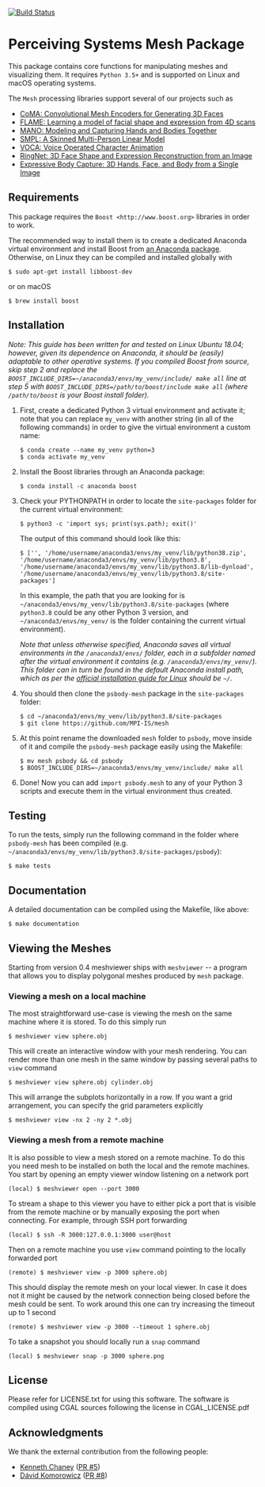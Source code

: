 [![Build Status](
    https://raw.githubusercontent.com/MPI-IS-BambooAgent/sw_badges/master/badges/plans/ps-body-mesh/tag.svg?sanitize=true)](
        https://atlas.is.localnet/bamboo/browse/PS-FMP/latest)

Perceiving Systems Mesh Package
===============================

This package contains core functions for manipulating meshes and
visualizing them.  It requires ``Python 3.5+`` and is supported on
Linux and macOS operating systems.

The ``Mesh`` processing libraries support several of our projects such as
* [CoMA: Convolutional Mesh Encoders for Generating 3D Faces](http://coma.is.tue.mpg.de/)
* [FLAME: Learning a model of facial shape and expression from 4D scans](http://flame.is.tue.mpg.de/)
* [MANO: Modeling and Capturing Hands and Bodies Together](http://mano.is.tue.mpg.de/)
* [SMPL: A Skinned Multi-Person Linear Model](http://smpl.is.tue.mpg.de/)
* [VOCA: Voice Operated Character Animation](https://github.com/TimoBolkart/voca)
* [RingNet: 3D Face Shape and Expression Reconstruction from an Image](https://github.com/soubhiksanyal/RingNet)
* [Expressive Body Capture: 3D Hands, Face, and Body from a Single Image](https://smpl-x.is.tue.mpg.de/)

Requirements
------------

This package requires the `Boost <http://www.boost.org>` libraries in order to work.

The recommended way to install them is to create a dedicated Anaconda virtual environment and install Boost from [an Anaconda package](https://anaconda.org/anaconda/boost). Otherwise, on Linux they can be compiled and installed globally with

```
$ sudo apt-get install libboost-dev
```

or on macOS

```
$ brew install boost
```


Installation
------------

*Note: This guide has been written for and tested on Linux Ubuntu 18.04; however, given its dependence on Anaconda, it should be (easily) adaptable to other operative systems. If you compiled Boost from source, skip step 2 and replace the ``BOOST_INCLUDE_DIRS=~/anaconda3/envs/my_venv/include/ make all`` line at step 5 with ``BOOST_INCLUDE_DIRS=/path/to/boost/include make all`` (where ``/path/to/boost`` is your Boost install folder).*

1. First, create a dedicated Python 3 virtual environment and activate it; note that  you can replace ``my_venv`` with another string (in all of the following commands) in order to give the virtual environment a custom name:
    
    ```
    $ conda create --name my_venv python=3
    $ conda activate my_venv
    ```

2. Install the Boost libraries through an Anaconda package:
    
    ```
    $ conda install -c anaconda boost
    ```

3. Check your PYTHONPATH in order to locate the ``site-packages`` folder for the current virtual environment:

    ```
    $ python3 -c 'import sys; print(sys.path); exit()'
    ```
   
   The output of this command should look like this:
   ```
   $ ['', '/home/username/anaconda3/envs/my_venv/lib/python38.zip', '/home/username/anaconda3/envs/my_venv/lib/python3.8', '/home/username/anaconda3/envs/my_venv/lib/python3.8/lib-dynload', '/home/username/anaconda3/envs/my_venv/lib/python3.8/site-packages']
    ```
   
    In this example, the path that you are looking for is ``~/anaconda3/envs/my_venv/lib/python3.8/site-packages`` (where ``python3.8`` could be any other Python 3 version, and ``~/anaconda3/envs/my_venv/`` is the folder containing the current virtual environment).
    
    *Note that unless otherwise specified, Anaconda saves all virtual environments in the ``/anaconda3/envs/`` folder, each in a subfolder named after the virtual environment it contains (e.g. ``/anaconda3/envs/my_venv/``). This folder can in turn be found in the default Anaconda install path, which as per the [official installation guide for Linux](https://docs.anaconda.com/anaconda/install/linux/#) should be ``~/``.*

4. You should then clone the ``psbody-mesh`` package in the ``site-packages`` folder:
    
    ```
    $ cd ~/anaconda3/envs/my_venv/lib/python3.8/site-packages
    $ git clone https://github.com/MPI-IS/mesh
    ```

5. At this point rename the downloaded ``mesh`` folder to ``psbody``, move inside of it and compile the ``psbody-mesh`` package easily using the Makefile:
    
    ```
    $ mv mesh psbody && cd psbody
    $ BOOST_INCLUDE_DIRS=~/anaconda3/envs/my_venv/include/ make all
    ```

9. Done! Now you can add ``import psbody.mesh`` to any of your Python 3 scripts and execute them in the virtual environment thus created.

Testing
-------

To run the tests, simply run the following command in the folder where ``psbody-mesh`` has been compiled (e.g. ``~/anaconda3/envs/my_venv/lib/python3.8/site-packages/psbody``):

```
$ make tests
```

Documentation
-------------

A detailed documentation can be compiled using the Makefile, like above:

```
$ make documentation
```

Viewing the Meshes
------------------

Starting from version 0.4 meshviewer ships with `meshviewer` -- a
program that allows you to display polygonal meshes produced by `mesh`
package.

### Viewing a mesh on a local machine

The most straightforward use-case is viewing the mesh on the same
machine where it is stored.  To do this simply run

```
$ meshviewer view sphere.obj
```

This will create an interactive window with your mesh rendering.  You
can render more than one mesh in the same window by passing several
paths to `view` command

```
$ meshviewer view sphere.obj cylinder.obj
```

This will arrange the subplots horizontally in a row.  If you want a
grid arrangement, you can specify the grid parameters explicitly

```
$ meshviewer view -nx 2 -ny 2 *.obj
```

### Viewing a mesh from a remote machine

It is also possible to view a mesh stored on a remote machine.  To do
this you need mesh to be installed on both the local and the remote
machines.  You start by opening an empty viewer window listening on a
network port

```
(local) $ meshviewer open --port 3000
```

To stream a shape to this viewer you have to either pick a port that
is visible from the remote machine or by manually exposing the port
when connecting.  For example, through SSH port forwarding

```
(local) $ ssh -R 3000:127.0.0.1:3000 user@host
```

Then on a remote machine you use `view` command pointing to the
locally forwarded port

```
(remote) $ meshviewer view -p 3000 sphere.obj
```

This should display the remote mesh on your local viewer. In case it
does not it might be caused by the network connection being closed
before the mesh could be sent. To work around this one can try
increasing the timeout up to 1 second

```
(remote) $ meshviewer view -p 3000 --timeout 1 sphere.obj
```

To take a snapshot you should locally run a `snap` command

```
(local) $ meshviewer snap -p 3000 sphere.png
```

License
-------

Please refer for LICENSE.txt for using this software. The software is
compiled using CGAL sources following the license in CGAL_LICENSE.pdf

Acknowledgments
---------------

We thank the external contribution from the following people:
* [Kenneth Chaney](https://github.com/k-chaney)  ([PR #5](https://github.com/MPI-IS/mesh/pull/5))
* [Dávid Komorowicz](https://github.com/Dawars) ([PR #8](https://github.com/MPI-IS/mesh/pull/8))
